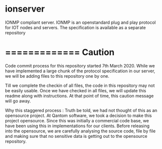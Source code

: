 # ionserver
IONMP compliant server. IONMP is an openstandard plug and play protocol for IOT nodes and servers. The specification is available as a separate repository


=============
Caution
=============

Code commit process for this repository started 7th March 2020. While we have implemented a large chunk of the protocol specification in our server, we will be adding files to this repository one by one. 

Till we complete the checkin of all files, the code in this repository may not be easily usable. Once we have checked in all files, we will update this readme along with instructions. At that point of time, this caution message will go away. 

Why this staggered process : Truth be told, we had not thought of this as an opensource project. At Qantom software, we took a decision to make this project opensource. Since this was initially a commercial code base, we have been using this in implementations for our clients. Before releasing into the opensource, we are carefully analysing the source code, file by file and making sure that no sensitive data is getting out to the opensource repository. 
